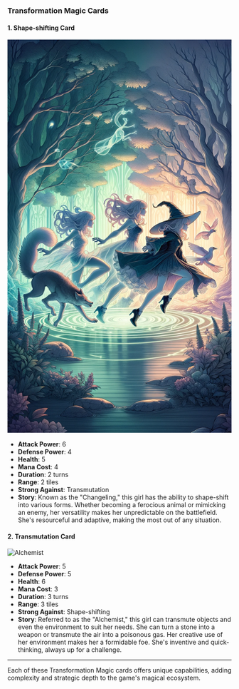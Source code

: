### Transformation Magic Cards

#### 1. Shape-shifting Card
 ![Changeling](./Changeling.png)

- **Attack Power**: 6
- **Defense Power**: 4
- **Health**: 5
- **Mana Cost**: 4
- **Duration**: 2 turns
- **Range**: 2 tiles
- **Strong Against**: Transmutation
- **Story**: Known as the "Changeling," this girl has the ability to shape-shift into various forms. Whether becoming a ferocious animal or mimicking an enemy, her versatility makes her unpredictable on the battlefield. She's resourceful and adaptive, making the most out of any situation.

#### 2. Transmutation Card
 ![Alchemist](./Alchemist.png)

- **Attack Power**: 5
- **Defense Power**: 5
- **Health**: 6
- **Mana Cost**: 3
- **Duration**: 3 turns
- **Range**: 3 tiles
- **Strong Against**: Shape-shifting
- **Story**: Referred to as the "Alchemist," this girl can transmute objects and even the environment to suit her needs. She can turn a stone into a weapon or transmute the air into a poisonous gas. Her creative use of her environment makes her a formidable foe. She's inventive and quick-thinking, always up for a challenge.

---

Each of these Transformation Magic cards offers unique capabilities, adding complexity and strategic depth to the game's magical ecosystem.